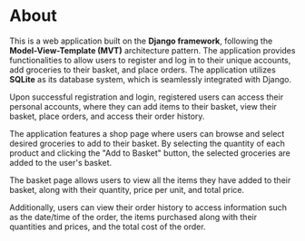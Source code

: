 # About
This is a web application built on the **Django framework**, following the **Model-View-Template (MVT)** architecture pattern. The application provides functionalities to allow users to register and log in to their unique accounts, add groceries to their basket, and place orders. The application utilizes **SQLite** as its database system, which is seamlessly integrated with Django.

Upon successful registration and login, registered users can access their personal accounts, where they can add items to their basket, view their basket, place orders, and access their order history.

The application features a shop page where users can browse and select desired groceries to add to their basket. By selecting the quantity of each product and clicking the "Add to Basket" button, the selected groceries are added to the user's basket.

The basket page allows users to view all the items they have added to their basket, along with their quantity, price per unit, and total price.

Additionally, users can view their order history to access information such as the date/time of the order, the items purchased along with their quantities and prices, and the total cost of the order.
